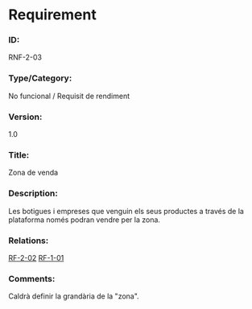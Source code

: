 # Requirement

### ID: 
RNF-2-03

### Type/Category:
No funcional / Requisit de rendiment

### Version: 
1.0

### Title:
Zona de venda

### Description: 
Les botigues i empreses que venguin els seus productes a través de la plataforma només podran vendre per la zona.

### Relations: 
[RF-2-02](./RF-2-02.md)
[RF-1-01](../clients/RF-1-01.md)

### Comments: 
Caldrà definir la grandària de la "zona".
